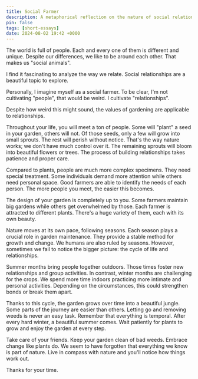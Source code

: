 ```yaml
---
title: Social Farmer
description: A metaphorical reflection on the nature of social relationships.
pin: false
tags: [short-essays]
date: 2024-08-02 19:42 +0000
---
```


The world is full of people. Each and every one of them is different and unique. Despite our differences, we like to be around each other. That makes us "social animals". 

I find it fascinating to analyze the way we relate. Social relationships are a beautiful topic to explore.

Personally, I imagine myself as a social farmer. To be clear, I'm not cultivating "people", that would be weird. I cultivate "relationships".

Despite how weird this might sound, the values of gardening are applicable to relationships.

Throughout your life, you will meet a ton of people. Some will "plant" a seed in your garden, others will not. Of those seeds, only a few will grow into small sprouts. The rest will perish without notice. That's the way nature works; we don't have much control over it. The remaining sprouts will bloom into beautiful flowers or trees. The process of building relationships takes patience and proper care.

Compared to plants, people are much more complex specimens. They need special treatment. Some individuals demand more attention while others need personal space. Good farmers are able to identify the needs of each person. The more people you meet, the easier this becomes.

The design of your garden is completely up to you. Some farmers maintain big gardens while others get overwhelmed by those. Each farmer is attracted to different plants. There's a huge variety of them, each with its own beauty.

Nature moves at its own pace, following seasons. Each season plays a crucial role in garden maintenance. They provide a stable method for growth and change. We humans are also ruled by seasons. However, sometimes we fail to notice the bigger picture: the cycle of life and relationships.

Summer months bring people together outdoors. Those times foster new relationships and group activities. In contrast, winter months are challenging for the crops. We spend more time indoors practicing more intimate and personal activities. Depending on the circumstances, this could strengthen bonds or break them apart.

Thanks to this cycle, the garden grows over time into a beautiful jungle. Some parts of the journey are easier than others. Letting go and removing weeds is never an easy task. Remember that everything is temporal. After every hard winter, a beautiful summer comes. Wait patiently for plants to grow and enjoy the garden at every step.

Take care of your friends. Keep your garden clean of bad weeds. Embrace change like plants do. We seem to have forgotten that everything we know is part of nature. Live in compass with nature and you'll notice how things work out.

Thanks for your time.